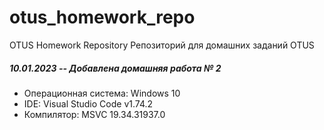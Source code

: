 # otus_homework_repo
OTUS Homework Repository
Репозиторий для домашних заданий OTUS

##### 10.01.2023 -- Добавлена домашняя работа № 2
* Операционная система: Windows 10
* IDE: Visual Studio Code v1.74.2
* Компилятор: MSVC 19.34.31937.0

